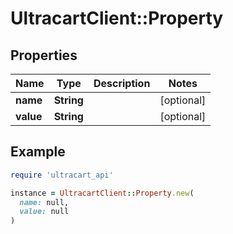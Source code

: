 # UltracartClient::Property

## Properties

| Name | Type | Description | Notes |
| ---- | ---- | ----------- | ----- |
| **name** | **String** |  | [optional] |
| **value** | **String** |  | [optional] |

## Example

```ruby
require 'ultracart_api'

instance = UltracartClient::Property.new(
  name: null,
  value: null
)
```

